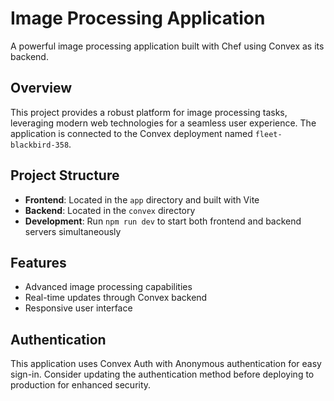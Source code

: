 # Image Processing Application

A powerful image processing application built with Chef using Convex as its backend.

## Overview

This project provides a robust platform for image processing tasks, leveraging modern web technologies for a seamless user experience. The application is connected to the Convex deployment named `fleet-blackbird-358`.

## Project Structure

- **Frontend**: Located in the `app` directory and built with Vite
- **Backend**: Located in the `convex` directory
- **Development**: Run `npm run dev` to start both frontend and backend servers simultaneously

## Features

- Advanced image processing capabilities
- Real-time updates through Convex backend
- Responsive user interface

## Authentication

This application uses Convex Auth with Anonymous authentication for easy sign-in. Consider updating the authentication method before deploying to production for enhanced security.


